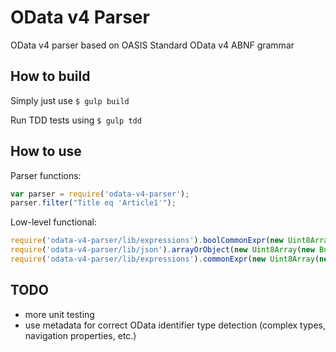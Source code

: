 # OData v4 Parser

OData v4 parser based on OASIS Standard OData v4 ABNF grammar

## How to build

Simply just use ```$ gulp build```

Run TDD tests using ```$ gulp tdd```

## How to use

Parser functions:

```javascript
var parser = require('odata-v4-parser');
parser.filter("Title eq 'Article1'");
```

Low-level functional:

```javascript
require('odata-v4-parser/lib/expressions').boolCommonExpr(new Uint8Array(new Buffer("contains(@word,Title)")), 0);
require('odata-v4-parser/lib/json').arrayOrObject(new Uint8Array(new Buffer('{"a":1}')), 0);
require('odata-v4-parser/lib/expressions').commonExpr(new Uint8Array(new Buffer('Items/all(d:d/Quantity gt 100)')), 0);
```

## TODO

* more unit testing
* use metadata for correct OData identifier type detection (complex types, navigation properties, etc.)
